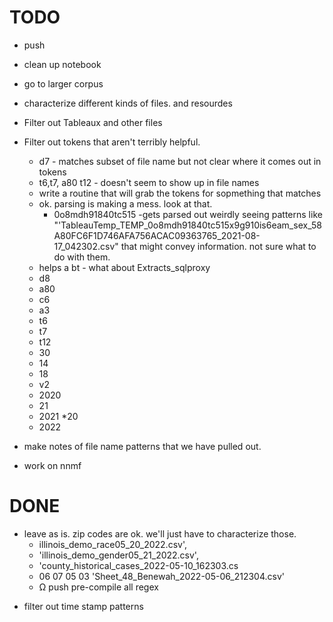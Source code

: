 # TODO
* push
* clean up notebook
* go to larger corpus
* characterize different kinds of files. and resourdes
* Filter out Tableaux and other files
* Filter out tokens that aren't terribly helpful.
    * d7  - matches subset of file name but not clear where it comes out in tokens
    * t6,t7, a80  t12 - doesn't seem to show up in file names
    * write a routine that will grab the tokens for sopmething that matches
    * ok. parsing is making a mess. look at that.
        *  0o8mdh91840tc515 -gets parsed out weirdly
     seeing patterns like "'TableauTemp_TEMP_0o8mdh91840tc515x9g910is6eam_sex_58A80FC6F1D746AFA756ACAC09363765_2021-08-17_042302.csv"
     that might convey information. not sure what to do with them. 
     * helps a bt - what about Extracts_sqlproxy
    * d8
    * a80
    * c6
    * a3
    * t6
    * t7
    * t12
    * 30
    * 14
    * 18
    * v2
    * 2020
   * 21
    * 2021
     *20
    * 2022
  
* make notes of file name patterns that we have pulled out.

* work on nnmf

# DONE
- leave as is. zip codes are ok. we'll just have to characterize those.
    * illinois_demo_race05_20_2022.csv',
    * 'illinois_demo_gender05_21_2022.csv',
    * 'county_historical_cases_2022-05-10_162303.cs
    * 06 07 05 03
    'Sheet_48_Benewah_2022-05-06_212304.csv'
  *  Ω
    push
    pre-compile all regex
 * filter out time stamp patterns
